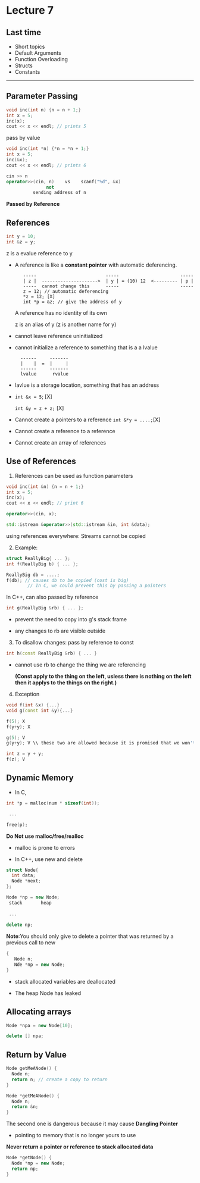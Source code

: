 # Lecture 7
## Last time
- Short topics
- Default Arguments
- Function Overloading
- Structs
- Constants

-----------------------

## Parameter Passing
```c++
void inc(int n) {n = n + 1;}
int x = 5;
inc(x);
cout << x << endl; // prints 5
```
pass by value
```c++
void inc(int *n) {*n = *n + 1;}
int x = 5;
inc(&x);
cout << x << endl; // prints 6
```

```c++
cin >> n
operator>>(cin, n)    vs    scanf("%d", &x)
               not
          sending address of n
```
__Passed by Reference__

## References
```c++
int y = 10;
int &z = y;
```
z is a evalue reference to y

- A reference is like a __constant pointer__ with automatic deferencing.
  
         -----                          -----                       -----
         | z |  --------------------->  | y | = (10) 12  <--------- | p |
         -----  cannot change this      -----                       -----
         z = 12; // automatic deferencing
         *z = 12; [X]
         int *p = &z; // give the address of y

  A reference has no identity of its own
  
  z is an alias of y (z is another name for y)
  
- cannot leave reference uninitialized
  
- cannot initialize a reference to something that is a a lvalue
  
        ------     -------
        |    |  =  |     |
        ------     -------
        lvalue      rvalue

- lavlue is a storage location, something that has an address

- `int &x = 5`; [X]

  `int &y = z + z;` [X]
  
- Cannot create a pointers to a reference
  `int &*y = ....;`[X]
  
- Cannot create a reference to a reference

- Cannot create an array of references

## Use of References
 1. References can be used as function parameters
 
 ```c++
 void inc(int &n) {n = n + 1;}
 int x = 5;
 inc(x);
 cout << x << endl; // print 6
 ```
 ```c++
 operator>>(cin, x);
 
 std::istream &operator>>(std::istream &in, int &data);
 ```
 using references everywhere: Streams cannot be copied

 2. Example:
  ```c++
  struct ReallyBig{ ... };
  int f(ReallyBig b) { ... };
  
  ReallyBig db = ....;
  f(db); // causes db to be copied (cost is big)
          // In C, we could prevent this by passing a pointers
  ```
  In C++, can also passed by reference
  ```c++
  int g(ReallyBig &rb) { ... };
  ```
   - prevent the need to copy into g's stack frame
  
   - any changes to rb are visible outside
  
 3. To disallow changes: pass by reference to const
  ```c++
  int h(const ReallyBig &rb) { ... }
  ```
  - cannot use rb to change the thing we are referencing
  
    __(Const apply to the thing on the left, usless there is nothing on the left then it applys to the things on the right.)__

 4. Exception
  ```c++
  void f(int &x) {...}
  void g(const int &y){...}
  
  f(5); X
  f(y+y); X
  
  g(5); V
  g(y+y); V \\ these two are allowed because it is promised that we won't change the value itself.
  
  int z = y + y;
  f(z); V
  ```
  
## Dynamic Memory
- In C,
 ```c
 int *p = malloc(num * sizeof(int));
 
  ...
 
 free(p);
 ```
 __Do Not use malloc/free/realloc__
 
 - malloc is prone to errors
 
- In C++, use new and delete
 ```c++
 struct Node{
   int data;
   Node *next;
 };
 
 Node *np = new Node;
  stack       heap
  
  ...
  
 delete np;
 ```
 __Note__:You should only give to delete a pointer that was returned by a previous call to new
 
 ```c++
 {
    Node n;
    Nde *np = new Node;
 }
 ```
 - stack allocated variables are deallocated
 
 - The heap Node has leaked
 
## Allocating arrays
  ```c++
  Node *npa = new Node[10];
  
  delete [] npa;
  ```
  
## Return by Value
  ```c++
  Node getMeANode() {
    Node n;
    return n; // create a copy to return
  }
  
  Node *getMeANode() {
    Node n;
    return &n;
  }
  ```
  The second one is dangerous because it may cause __Dangling Pointer__
  
  - pointing to memory that is no longer yours to use
  
  __Never return a pointer or reference to stack allocated data__
  
  ```c++
  Node *getNode() {
    Node *np = new Node;
    return np;
  }
  ```

























